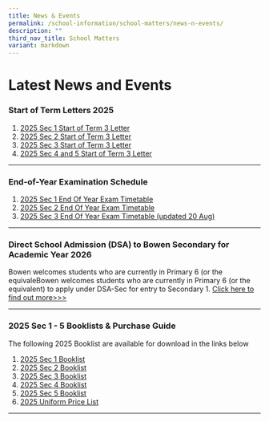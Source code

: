 ```yaml
---
title: News & Events
permalink: /school-information/school-matters/news-n-events/
description: ""
third_nav_title: School Matters
variant: markdown
---
```

# Latest News and Events


### Start of Term Letters 2025

1. [2025 Sec 1 Start of Term 3 Letter](/files/Level%20Matters/S1/2025_Sec_1_Start_of_Term_3_Letter_Final.pdf)
2. [2025 Sec 2 Start of Term 3 Letter](/files/Level%20Matters/S2/2025_Sec_2_Start_of_Term_3_Letter_V2.pdf)
3. [2025 Sec 3 Start of Term 3 Letter](/files/Level%20Matters/S3/2025_Sec_3_Start_of_Term_3_Letter_Final.pdf)
4. [2025 Sec 4 and 5 Start of Term 3 Letter](/files/Level%20Matters/S4n5/2025_Sec_4n5_Start_of_Term_3_Letter_Final.pdf)

<hr>

### End-of-Year Examination Schedule

1. [2025 Sec 1 End Of Year Exam Timetable](/files/Examination%20Timetables/2025%20Exam%20Timetables/EOY/2025_Sec_1_EOY_Timetable_5_Aug.pdf)
2. [2025 Sec 2 End Of Year Exam Timetable](/files/Examination%20Timetables/2025%20Exam%20Timetables/EOY/2025_Sec_2_EOY_Timetable__5_Aug.pdf)
3. [2025 Sec 3 End Of Year Exam Timetable (updated 20 Aug)](/files/Examination%20Timetables/2025%20Exam%20Timetables/EOY/2025_Sec_3_EOY_Timetable_Rev_1.pdf)

<hr>

### Direct School Admission (DSA) to Bowen Secondary for Academic Year 2026
Bowen welcomes students who are currently in Primary 6 (or the equivaleBowen welcomes students who are currently in Primary 6 (or the equivalent) to apply under DSA-Sec for entry to Secondary 1.
[Click here to find out more&gt;&gt;&gt;](/signature-programmes/direct-school-admission-1/)

<hr>

### 2025 Sec 1 - 5 Booklists &amp; Purchase Guide

The following 2025 Booklist are available for download in the links below
1. [2025 Sec 1 Booklist](/files/Book%20Lists/2025/S1_Booklist_2025.pdf)
2. [2025 Sec 2 Booklist](/files/Book%20Lists/2025/S2_Booklist_2025.pdf)
3. [2025 Sec 3 Booklist](/files/Book%20Lists/2025/S3_Booklist_2025.pdf)
4. [2025 Sec 4 Booklist](/files/Book%20Lists/2025/S4_Booklist_2025.pdf)
5. [2025 Sec 5 Booklist](/files/Book%20Lists/2025/S5_Booklist_2025.pdf)
6. [2025 Uniform Price List](/files/Book%20Lists/2025/Bowen_Sec_Uniform_Price_List.pdf)



<hr>